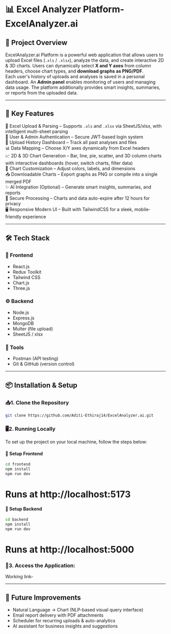 <h1>📊 Excel Analyzer Platform- ExcelAnalyzer.ai</h1>

## 🧠 Project Overview
ExcelAnalyzer.ai Platform is a powerful web application that allows users to upload Excel files (`.xls` / `.xlsx`), analyze the data, and create interactive 2D & 3D charts.
Users can dynamically select **X and Y axes** from column headers, choose chart types, and **download graphs as PNG/PDF**.  
Each user's history of uploads and analyses is saved in a personal dashboard. An **Admin panel** enables monitoring of users and managing data usage. 
The platform additionally provides smart insights, summaries, or reports from the uploaded data.  

---

## 🚀 Key Features

📂 Excel Upload & Parsing – Supports `.xls` and `.xlsx` via SheetJS/xlsx, with intelligent multi-sheet parsing  
👤 User & Admin Authentication – Secure JWT-based login system  
📜 Upload History Dashboard – Track all past analyses and files  
📊 Data Mapping – Choose X/Y axes dynamically from Excel headers  
📈 2D & 3D Chart Generation – Bar, line, pie, scatter, and 3D column charts with interactive dashboards (hover, switch charts, filter data)  
🎨 Chart Customization – Adjust colors, labels, and dimensions  
📥 Downloadable Charts – Export graphs as PNG or compile into a single merged PDF  
✨ AI Integration (Optional) – Generate smart insights, summaries, and reports  
🔐 Secure Processing – Charts and data auto-expire after 12 hours for privacy  
🖥️ Responsive Modern UI – Built with TailwindCSS for a sleek, mobile-friendly experience  

---

## 🛠 Tech Stack

### 🎨 Frontend
- React.js  
- Redux Toolkit  
- Tailwind CSS  
- Chart.js  
- Three.js  

### ⚙ Backend
- Node.js  
- Express.js  
- MongoDB  
- Multer (file upload)  
- SheetJS / xlsx  

### 🧰 Tools
- Postman (API testing)  
- Git & GitHub (version control)

---

## 📦 Installation & Setup


### 📥1. Clone the Repository

```bash
git clone https://github.com/Aditi-Ethiraj14/ExcelAnalyzer.ai.git
```

### 🖥2. Running Locally
To set up the project on your local machine, follow the steps below:

#### 🔹 Setup Frontend
```bash
cd frontend
npm install
npm run dev
```
# Runs at http://localhost:5173

#### 🔹 Setup Backend
```bash
cd backend
npm install
npm run dev
```
# Runs at http://localhost:5000

### 📱3. Access the Application:

Working link-

---

 ## 🔮 Future Improvements
- Natural Language → Chart (NLP-based visual query interface)
- Email report delivery with PDF attachments
- Scheduler for recurring uploads & auto-analytics
- AI assistant for business insights and suggestions  

